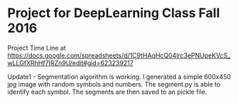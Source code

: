 # Project for DeepLearning Class Fall 2016

Project Time Line at https://docs.google.com/spreadsheets/d/1C9tHAqHcQ04lrc3ePNUpeKVcS_wLLGfXRhHf7IRZn9U/edit#gid=623239217

Update1 - Segmentation algorithm is working. I generated a simple 600x450 jpg image with random symbols and numbers. The segment.py is able to identify each symbol. The segments are then saved to an pickle file.
